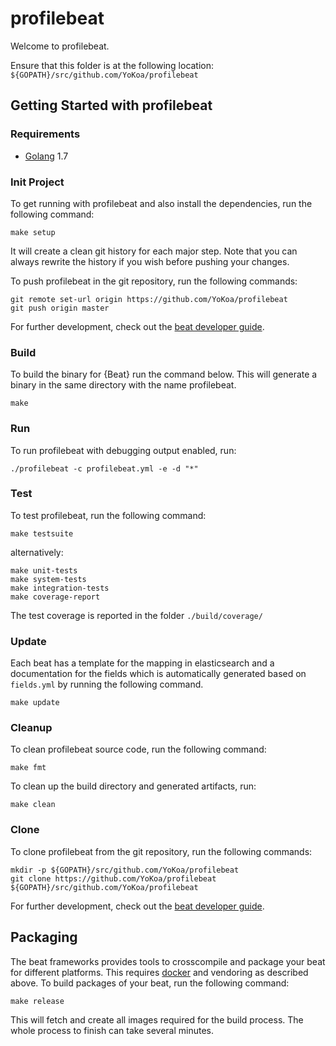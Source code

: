 # profilebeat

Welcome to profilebeat.

Ensure that this folder is at the following location:
`${GOPATH}/src/github.com/YoKoa/profilebeat`

## Getting Started with profilebeat

### Requirements

* [Golang](https://golang.org/dl/) 1.7

### Init Project
To get running with profilebeat and also install the
dependencies, run the following command:

```
make setup
```

It will create a clean git history for each major step. Note that you can always rewrite the history if you wish before pushing your changes.

To push profilebeat in the git repository, run the following commands:

```
git remote set-url origin https://github.com/YoKoa/profilebeat
git push origin master
```

For further development, check out the [beat developer guide](https://www.elastic.co/guide/en/beats/libbeat/current/new-beat.html).

### Build

To build the binary for {Beat} run the command below. This will generate a binary
in the same directory with the name profilebeat.

```
make
```


### Run

To run profilebeat with debugging output enabled, run:

```
./profilebeat -c profilebeat.yml -e -d "*"
```


### Test

To test profilebeat, run the following command:

```
make testsuite
```

alternatively:
```
make unit-tests
make system-tests
make integration-tests
make coverage-report
```

The test coverage is reported in the folder `./build/coverage/`

### Update

Each beat has a template for the mapping in elasticsearch and a documentation for the fields
which is automatically generated based on `fields.yml` by running the following command.

```
make update
```


### Cleanup

To clean  profilebeat source code, run the following command:

```
make fmt
```

To clean up the build directory and generated artifacts, run:

```
make clean
```


### Clone

To clone profilebeat from the git repository, run the following commands:

```
mkdir -p ${GOPATH}/src/github.com/YoKoa/profilebeat
git clone https://github.com/YoKoa/profilebeat ${GOPATH}/src/github.com/YoKoa/profilebeat
```


For further development, check out the [beat developer guide](https://www.elastic.co/guide/en/beats/libbeat/current/new-beat.html).


## Packaging

The beat frameworks provides tools to crosscompile and package your beat for different platforms. This requires [docker](https://www.docker.com/) and vendoring as described above. To build packages of your beat, run the following command:

```
make release
```

This will fetch and create all images required for the build process. The whole process to finish can take several minutes.
